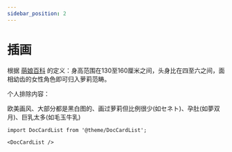 ```yaml
---
sidebar_position: 2
---
```


# 插画

根据 [萌娘百科](https://zh.moegirl.org.cn/%E8%90%9D%E8%8E%89) 的定义：身高范围在130至160厘米之间，头身比在四至六之间，面相幼齿的女性角色即可归入萝莉范畴。

个人排除内容：

欧美画风、大部分都是黑白图的、画过萝莉但比例很少(如セネト)、孕肚(如夢双月)、巨乳太多(如毛玉牛乳)

```mdx-code-block
import DocCardList from '@theme/DocCardList';

<DocCardList />
```
